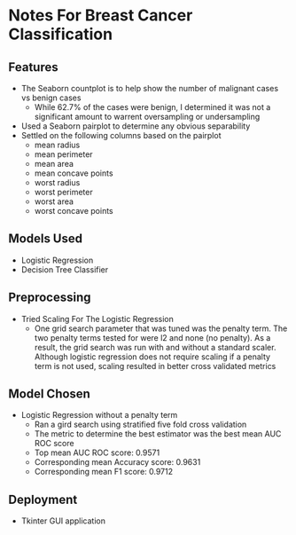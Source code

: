 # Notes For Breast Cancer Classification

## Features
* The Seaborn countplot is to help show the number of malignant cases vs benign cases
    - While 62.7% of the cases were benign, I determined it was not a significant amount to warrent oversampling or undersampling
* Used a Seaborn pairplot to determine any obvious separability
* Settled on the following columns based on the pairplot
    - mean radius
    - mean perimeter
    - mean area
    - mean concave points
    - worst radius
    - worst perimeter
    - worst area
    - worst concave points

## Models Used
* Logistic Regression
* Decision Tree Classifier

## Preprocessing
* Tried Scaling For The Logistic Regression
    - One grid search parameter that was tuned was the penalty term. The two penalty terms tested for were l2 and none (no penalty). As a result, the grid search was run with and without a standard scaler. Although logistic regression does not require scaling if a penalty term is not used, scaling resulted in better cross validated metrics


## Model Chosen
* Logistic Regression without a penalty term
    - Ran a gird search using stratified five fold cross validation
    - The metric to determine the best estimator was the best mean AUC ROC score
    - Top mean AUC ROC score: 0.9571
    - Corresponding mean Accuracy score: 0.9631
    - Corresponding mean F1 score: 0.9712

## Deployment
* Tkinter GUI application